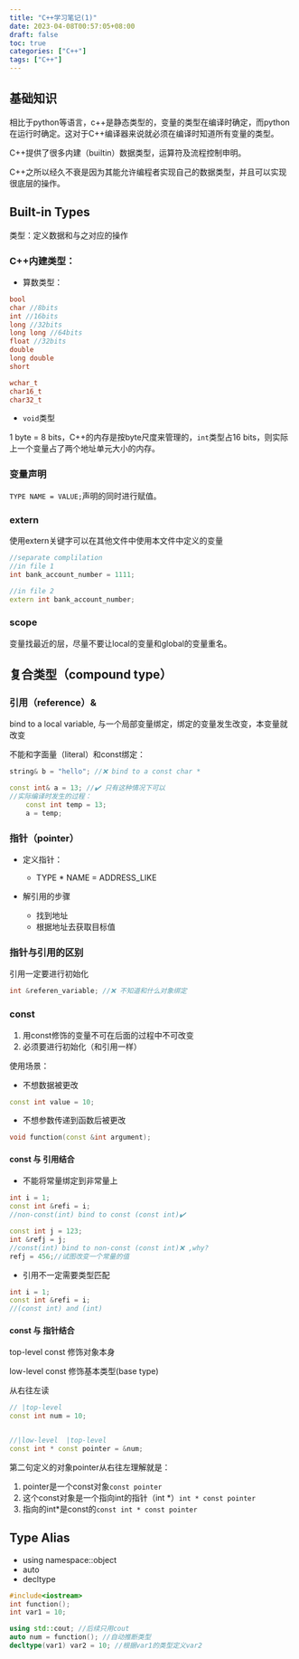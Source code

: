 ```yaml
---
title: "C++学习笔记(1)"
date: 2023-04-08T00:57:05+08:00
draft: false
toc: true
categories: ["C++"]
tags: ["C++"]
---
```


## 基础知识
相比于python等语言，c++是静态类型的，变量的类型在编译时确定，而python在运行时确定。这对于C++编译器来说就必须在编译时知道所有变量的类型。

C++提供了很多内建（builtin）数据类型，运算符及流程控制申明。

C++之所以经久不衰是因为其能允许编程者实现自己的数据类型，并且可以实现很底层的操作。

## Built-in Types
类型：定义数据和与之对应的操作

### C++内建类型：
- 算数类型：
```cpp
bool 
char //8bits
int //16bits
long //32bits
long long //64bits
float //32bits
double 
long double
short

wchar_t
char16_t
char32_t

```
- `void`类型

1 byte = 8 bits，C++的内存是按byte尺度来管理的，`int`类型占16 bits，则实际上一个变量占了两个地址单元大小的内存。

### 变量声明
`TYPE NAME = VALUE;`声明的同时进行赋值。

### extern
使用extern关键字可以在其他文件中使用本文件中定义的变量
```cpp
//separate complilation
//in file 1
int bank_account_number = 1111;

//in file 2
extern int bank_account_number;

```

### scope
变量找最近的层，尽量不要让local的变量和global的变量重名。

## 复合类型（compound type）
### 引用（reference）&
bind to a local variable, 与一个局部变量绑定，绑定的变量发生改变，本变量就改变

不能和字面量（literal）和const绑定：
```cpp
string& b = "hello"; //❌ bind to a const char *

const int& a = 13; //✔️ 只有这种情况下可以
//实际编译时发生的过程：
    const int temp = 13;
    a = temp;
```

### 指针（pointer）
* 定义指针：
    * TYPE * NAME = ADDRESS_LIKE

* 解引用的步骤
    * 找到地址
    * 根据地址去获取目标值

### 指针与引用的区别
引用一定要进行初始化
```cpp
int &referen_variable; //❌ 不知道和什么对象绑定
```

### const

1. 用const修饰的变量不可在后面的过程中不可改变
2. 必须要进行初始化（和引用一样）

使用场景：
* 不想数据被更改
```cpp
const int value = 10;
```
* 不想参数传递到函数后被更改
```cpp
void function(const &int argument);
```

#### const 与 引用结合
* 不能将常量绑定到非常量上
```cpp
int i = 1;
const int &refi = i;
//non-const(int) bind to const (const int)✔️

const int j = 123;
int &refj = j;
//const(int) bind to non-const (const int)❌ ,why?
refj = 456;//试图改变一个常量的值
```

* 引用不一定需要类型匹配
```cpp
int i = 1;
const int &refi = i;
//(const int) and (int)
```

#### const 与 指针结合
top-level const 修饰对象本身

low-level const 修饰基本类型(base type)

从右往左读

```cpp
// |top-level
const int num = 10;


//|low-level  |top-level
const int * const pointer = &num;
```
第二句定义的对象pointer从右往左理解就是：
1. pointer是一个const对象`const pointer`
2. 这个const对象是一个指向int的指针（int *）`int * const pointer`
3. 指向的int*是const的`const int * const pointer`

## Type Alias
- using namespace::object
- auto
- decltype
```cpp
#include<iostream>
int function();
int var1 = 10;

using std::cout; //后续只用cout
auto num = function(); //自动推断类型
decltype(var1) var2 = 10; //根据var1的类型定义var2
```

